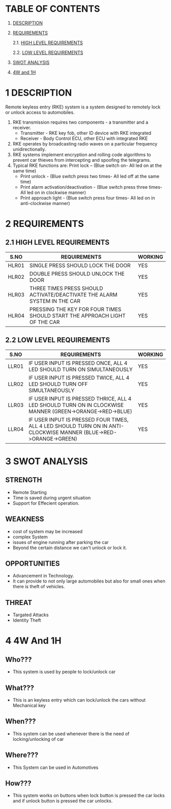 # TABLE OF CONTENTS

1. [DESCRIPTION](#1-description)
2. [REQUIREMENTS](#2-requirements)
    
    2.1. [HIGH LEVEL REQUIREMENTS](#21-high-level-requirements)
   
    2.2. [LOW LEVEL REQUIREMENTS](#22-low-level-requirements)
 
3. [SWOT ANALYSIS](#3-swot-analysis)
4. [4W and 1H](#4-4w-and-1h)
# 1 DESCRIPTION
Remote keyless entry (RKE) system is a system designed to remotely lock or unlock access to automobiles. 
1. RKE transmission requires two components - a transmitter and a receiver. 
   * Transmitter - RKE key fob, other ID device with RKE integrated 
   * Receiver - Body Control ECU, other ECU with integrated RKE 
2.	RKE operates by broadcasting radio waves on a particular frequency unidirectionally. 
3.	RKE systems implement encryption and rolling code algorithms to prevent car thieves from intercepting and spoofing the telegrams. 
4.	Typical RKE functions are: 	Print lock – (Blue switch on- All led on at the same time)
    * Print unlock - (Blue switch press two times- All led off at the same time)
    * Print alarm activation/deactivation - (Blue switch press three times- All led on in clockwise manner)
    * Print approach light - (Blue switch press four times- All led on in anti-clockwise manner)


# 2 REQUIREMENTS

## 2.1 HIGH LEVEL REQUIREMENTS

|S.NO| REQUIREMENTS|WORKING|
|----|-------------|-------|
|HLR01| SINGLE PRESS SHOULD LOCK THE DOOR|YES|
|HLR02| DOUBLE PRESS SHOULD UNLOCK THE DOOR|YES|
|HLR03| THREE TIMES PRESS SHOULD ACTIVATE/DEACTIVATE THE ALARM SYSTEM IN THE CAR|YES|
|HLR04| PRESSING THE KEY FOR FOUR TIMES SHOULD START THE APPROACH LIGHT OF THE CAR|YES|

## 2.2 LOW LEVEL REQUIREMENTS

|S.NO| REQUIREMENTS|WORKING|
|----|-------------|-------|
|LLR01|IF USER INPUT IS PRESSED ONCE, ALL 4 LED SHOULD TURN ON SIMULTANEOUSLY|YES|
|LLR02|IF USER INPUT IS PRESSED TWICE, ALL 4 LED SHOULD TURN OFF SIMULTANEOUSLY|YES|
|LLR03|IF USER INPUT IS PRESSED THRICE, ALL 4 LED SHOULD TURN ON IN CLOCKWISE MANNER (GREEN->ORANGE->RED->BLUE)|YES|
|LLR04|IF USER INPUT IS PRESSED FOUR TIMES, ALL 4 LED SHOULD TURN ON IN ANTI-CLOCKWISE MANNER (BLUE->RED->ORANGE->GREEN)|YES|

# 3 SWOT ANALYSIS

## STRENGTH
* Remote Starting
* Time is saved during urgent situation
* Support for Effecient operation.

## WEAKNESS
* cost of system may be increased
* complex System
* issues of engine running after parking the car
* Beyond the certain distance we can't unlock or lock it.

## OPPORTUNITIES
* Advancement in Technology.
* It can provide to not only large automobiles but also for small ones when there is theft of vehicles.

## THREAT
* Targated Attacks
* Identity Theft

# 4 4W And 1H

## Who???

* This system is used by people to lock/unlock car

## What???

* This is an keyless entry which can lock/unlock the cars without Mechanical key

## When???

* This system can be used whenever there is the need of locking/unlocking of car

## Where???

* This System can be used in Automotives

## How???

* This system works on buttons when lock button is pressed the car locks and if unlock button is pressed the car unlocks.
